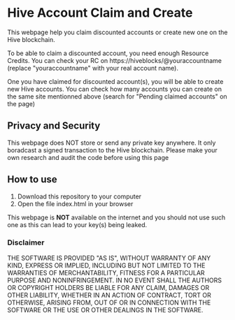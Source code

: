 # Hive Account Claim and Create

This webpage help you claim discounted accounts or create new one on the Hive blockchain.

To be able to claim a discounted account, you need enough Resource Credits. 
You can check your RC on https://hiveblocks/@youraccountname (replace "youraccountname" with your real account name).

One you have claimed for discounted account(s), you will be able to  create new Hive accounts.
You can check how many accounts you can create on the same site mentionned above (search for "Pending claimed accounts" on the page)

## Privacy and Security

This webpage does NOT store or send any private key anywhere. 
It only boradcast a signed transaction to the Hive blockchain.
Please make your own research and audit the code before using this page

## How to use

1. Download this repository to your computer
2. Open the file index.html in your browser

This webpage is **NOT** available on the internet and you should not use such one as this can lead to your key(s) being leaked.

### Disclaimer

THE SOFTWARE IS PROVIDED "AS IS", WITHOUT WARRANTY OF ANY KIND, EXPRESS OR 
IMPLIED, INCLUDING BUT NOT LIMITED TO THE WARRANTIES OF MERCHANTABILITY,
FITNESS FOR A PARTICULAR PURPOSE AND NONINFRINGEMENT. IN NO EVENT SHALL THE
AUTHORS OR COPYRIGHT HOLDERS BE LIABLE FOR ANY CLAIM, DAMAGES OR OTHER
LIABILITY, WHETHER IN AN ACTION OF CONTRACT, TORT OR OTHERWISE, ARISING FROM,
OUT OF OR IN CONNECTION WITH THE SOFTWARE OR THE USE OR OTHER DEALINGS IN
THE SOFTWARE.